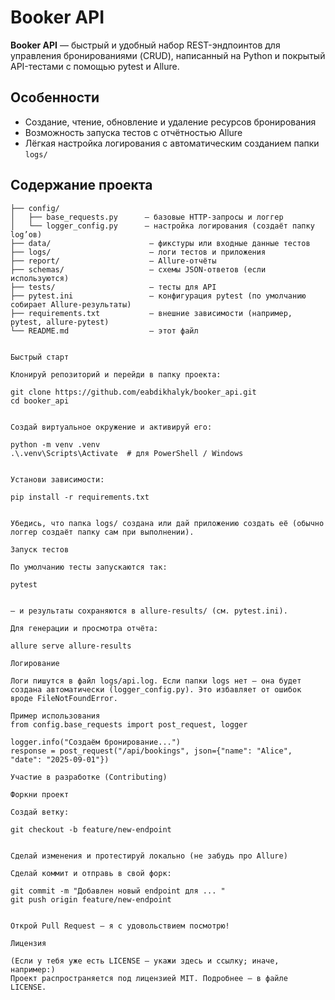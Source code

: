 
# Booker API

**Booker API** — быстрый и удобный набор REST-эндпоинтов для управления бронированиями (CRUD), написанный на Python и покрытый API-тестами с помощью pytest и Allure.

##  Особенности
- Создание, чтение, обновление и удаление ресурсов бронирования  
- Возможность запуска тестов с отчётностью Allure  
- Лёгкая настройка логирования с автоматическим созданием папки `logs/`

##  Содержание проекта
```text
├── config/
│   ├── base_requests.py      — базовые HTTP-запросы и логгер  
│   └── logger_config.py      — настройка логирования (создаёт папку log’ов)  
├── data/                      — фикстуры или входные данные тестов  
├── logs/                      — логи тестов и приложения  
├── report/                    — Allure-отчёты  
├── schemas/                   — схемы JSON-ответов (если используются)  
├── tests/                     — тесты для API  
├── pytest.ini                 — конфигурация pytest (по умолчанию собирает Allure-результаты)  
├── requirements.txt           — внешние зависимости (например, pytest, allure-pytest)  
└── README.md                  — этот файл


Быстрый старт

Клонируй репозиторий и перейди в папку проекта:

git clone https://github.com/eabdikhalyk/booker_api.git
cd booker_api


Создай виртуальное окружение и активируй его:

python -m venv .venv
.\.venv\Scripts\Activate  # для PowerShell / Windows


Установи зависимости:

pip install -r requirements.txt


Убедись, что папка logs/ создана или дай приложению создать её (обычно логгер создаёт папку сам при выполнении).

Запуск тестов

По умолчанию тесты запускаются так:

pytest


— и результаты сохраняются в allure-results/ (см. pytest.ini).

Для генерации и просмотра отчёта:

allure serve allure-results

Логирование

Логи пишутся в файл logs/api.log. Если папки logs нет — она будет создана автоматически (logger_config.py). Это избавляет от ошибок вроде FileNotFoundError.

Пример использования
from config.base_requests import post_request, logger

logger.info("Создаём бронирование...")
response = post_request("/api/bookings", json={"name": "Alice", "date": "2025-09-01"})

Участие в разработке (Contributing)

Форкни проект

Создай ветку:

git checkout -b feature/new-endpoint


Сделай изменения и протестируй локально (не забудь про Allure)

Сделай коммит и отправь в свой форк:

git commit -m "Добавлен новый endpoint для ... "
git push origin feature/new-endpoint


Открой Pull Request — я с удовольствием посмотрю!

Лицензия

(Если у тебя уже есть LICENSE — укажи здесь и ссылку; иначе, например:)
Проект распространяется под лицензией MIT. Подробнее — в файле LICENSE.

